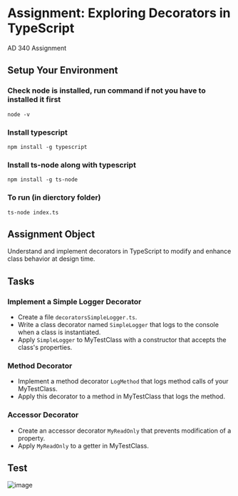 # Assignment: Exploring Decorators in TypeScript 
AD 340 Assignment

## Setup Your Environment
### Check node is installed, run command if not you have to installed it first
```
node -v
```
### Install typescript
```
npm install -g typescript
```
### Install ts-node along with typescript 
```
npm install -g ts-node
```
### To run (in dierctory folder)
```
ts-node index.ts
```

## Assignment Object
Understand and implement decorators in TypeScript to modify and enhance class behavior at design time.

## Tasks
### Implement a Simple Logger Decorator
- Create a file `decoratorsSimpleLogger.ts`.
- Write a class decorator named `SimpleLogger` that logs to the console when a class is instantiated.
- Apply `SimpleLogger` to MyTestClass with a constructor that accepts the class's properties.
### Method Decorator
- Implement a method decorator `LogMethod` that logs method calls of your MyTestClass.
- Apply this decorator to a method in MyTestClass that logs the method.
### Accessor Decorator
- Create an accessor decorator `MyReadOnly` that prevents modification of a property.
- Apply `MyReadOnly` to a getter in MyTestClass.

## Test
![image](https://github.com/JoyZhang2023/TypeScript_Decorator/assets/137982978/a8eb65c9-e765-4928-b664-f1d8612c3dc7)

